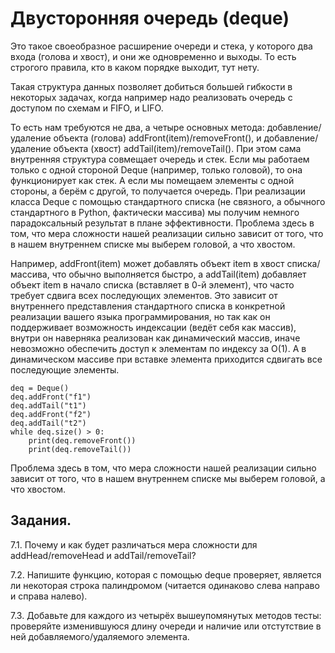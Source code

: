 # Двусторонняя очередь (deque)
Это такое своеобразное расширение очереди и стека, у которого два входа (голова и хвост), и они же одновременно и выходы. То есть строгого правила, кто в каком порядке выходит, тут нету.

Такая структура данных позволяет добиться большей гибкости в некоторых задачах, когда например надо реализовать очередь с доступом по схемам и FIFO, и LIFO.

То есть нам требуются не два, а четыре основных метода: добавление/удаление объекта (голова) addFront(item)/removeFront(), и добавление/удаление объекта (хвост) addTail(item)/removeTail().
При этом сама внутренняя структура совмещает очередь и стек. Если мы работаем только с одной стороной Deque (например, только головой), то она функционирует как стек. А если мы помещаем элементы с одной стороны, а берём с другой, то получается очередь.
При реализации класса Deque с помощью стандартного списка (не связного, а обычного стандартного в Python, фактически массива) мы получим немного парадоксальный результат в плане эффективности.
Проблема здесь в том, что мера сложности нашей реализации сильно зависит от того, что в нашем внутреннем списке мы выберем головой, а что хвостом.

Например, addFront(item) может добавлять объект item в хвост списка/массива, что обычно выполняется быстро, а addTail(item) добавляет объект item в начало списка (вставляет в 0-й элемент), что часто требует сдвига всех последующих элементов.
Это зависит от внутреннего представления стандартного списка в конкретной реализации вашего языка программирования, но так как он поддерживает возможность индексации (ведёт себя как массив), внутри он наверняка реализован как динамический массив, иначе невозможно обеспечить доступ к элементам по индексу за O(1). А в динамическом массиве при вставке элемента приходится сдвигать все последующие элементы.

```
deq = Deque()
deq.addFront("f1")
deq.addTail("t1")
deq.addFront("f2")
deq.addTail("t2")
while deq.size() > 0:
    print(deq.removeFront())
    print(deq.removeTail())
```

Проблема здесь в том, что мера сложности нашей реализации сильно зависит от того, что в нашем внутреннем списке мы выберем головой, а что хвостом.

## Задания.

7.1. Почему и как будет различаться мера сложности для addHead/removeHead и addTail/removeTail?

7.2. Напишите функцию, которая с помощью deque проверяет, является ли некоторая строка палиндромом (читается одинаково слева направо и справа налево).

7.3. Добавьте для каждого из четырёх вышеупомянутых методов тесты: проверяйте изменившуюся длину очереди и наличие или отстутствие в ней добавляемого/удаляемого элемента.